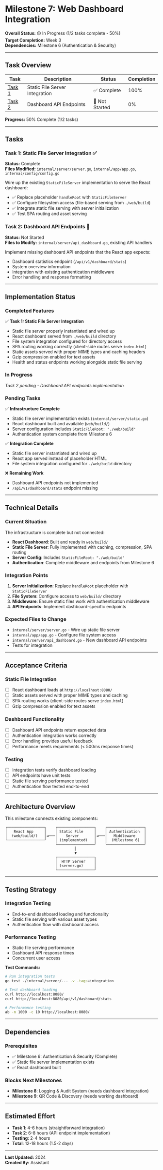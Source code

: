 # Milestone 7: Web Dashboard Integration

**Overall Status:** 🟡 In Progress (1/2 tasks complete - 50%)  
**Target Completion:** Week 3  
**Dependencies:** Milestone 6 (Authentication & Security)

---

## Task Overview

| Task | Description | Status | Completion |
|------|-------------|--------|------------|
| [Task 1](task1-static-file-integration.md) | Static File Server Integration | ✅ Complete | 100% |
| [Task 2](task2-dashboard-api-endpoints.md) | Dashboard API Endpoints | 🔴 Not Started | 0% |

**Progress:** 50% Complete (1/2 tasks)

---

## Tasks

### Task 1: Static File Server Integration ✅
**Status:** Complete  
**Files Modified:** `internal/server/server.go`, `internal/app/app.go`, `internal/config/config.go`

Wire up the existing `StaticFileServer` implementation to serve the React dashboard:
- ✅ Replace placeholder `handleRoot` with `StaticFileServer`
- ✅ Configure filesystem access (file-based serving from `./web/build`)
- ✅ Integrate static file serving with server initialization
- ✅ Test SPA routing and asset serving

### Task 2: Dashboard API Endpoints 🔴  
**Status:** Not Started  
**Files to Modify:** `internal/server/api_dashboard.go`, existing API handlers

Implement missing dashboard API endpoints that the React app expects:
- Dashboard statistics endpoint (`/api/v1/dashboard/stats`)
- System overview information
- Integration with existing authentication middleware
- Error handling and response formatting

---

## Implementation Status

### Completed Features
✅ **Task 1: Static File Server Integration**
- Static file server properly instantiated and wired up
- React dashboard served from `./web/build` directory
- File system integration configured for directory access
- SPA routing working correctly (client-side routes serve `index.html`)
- Static assets served with proper MIME types and caching headers
- Gzip compression enabled for text assets
- Health and status endpoints working alongside static file serving

### In Progress
_Task 2 pending - Dashboard API endpoints implementation_

### Pending Tasks
✅ **Infrastructure Complete**
- Static file server implementation exists (`internal/server/static.go`)
- React dashboard built and available (`web/build/`)
- Server configuration includes `StaticFileRoot: "./web/build"`
- Authentication system complete from Milestone 6

✅ **Integration Complete**
- Static file server instantiated and wired up
- React app served instead of placeholder HTML
- File system integration configured for `./web/build` directory

❌ **Remaining Work**
- Dashboard API endpoints not implemented
- `/api/v1/dashboard/stats` endpoint missing

---

## Technical Details

### Current Situation
The infrastructure is complete but not connected:
- **React Dashboard**: Built and ready in `web/build/`
- **Static File Server**: Fully implemented with caching, compression, SPA routing
- **Server Config**: Includes `StaticFileRoot: "./web/build"`
- **Authentication**: Complete middleware and endpoints from Milestone 6

### Integration Points
1. **Server Initialization**: Replace `handleRoot` placeholder with `StaticFileServer`
2. **File System**: Configure access to `web/build/` directory
3. **Middleware**: Ensure static files work with authentication middleware
4. **API Endpoints**: Implement dashboard-specific endpoints

### Expected Files to Change
- `internal/server/server.go` - Wire up static file server
- `internal/app/app.go` - Configure file system access
- `internal/server/api_dashboard.go` - New dashboard API endpoints
- Tests for integration

---

## Acceptance Criteria

### Static File Integration
- [ ] React dashboard loads at `http://localhost:8080/`
- [ ] Static assets served with proper MIME types and caching
- [ ] SPA routing works (client-side routes serve `index.html`)
- [ ] Gzip compression enabled for text assets

### Dashboard Functionality
- [ ] Dashboard API endpoints return expected data
- [ ] Authentication integration works correctly
- [ ] Error handling provides useful feedback
- [ ] Performance meets requirements (< 500ms response times)

### Testing
- [ ] Integration tests verify dashboard loading
- [ ] API endpoints have unit tests
- [ ] Static file serving performance tested
- [ ] Authentication flow tested end-to-end

---

## Architecture Overview

This milestone connects existing components:

```
┌─────────────────┐    ┌─────────────────┐    ┌─────────────────┐
│   React App     │    │ Static File     │    │ Authentication  │
│  (web/build/)   │◄───│    Server       │◄───│   Middleware    │
└─────────────────┘    │ (implemented)   │    │  (Milestone 6)  │
                       └─────────────────┘    └─────────────────┘
                                │
                                ▼
                       ┌─────────────────┐
                       │  HTTP Server    │
                       │ (server.go)     │
                       └─────────────────┘
```

---

## Testing Strategy

### Integration Testing
- End-to-end dashboard loading and functionality
- Static file serving with various asset types
- Authentication flow with dashboard access

### Performance Testing
- Static file serving performance
- Dashboard API response times
- Concurrent user access

**Test Commands:**
```bash
# Run integration tests
go test ./internal/server/... -v -tags=integration

# Test dashboard loading
curl http://localhost:8080/
curl http://localhost:8080/api/v1/dashboard/stats

# Performance testing
ab -n 1000 -c 10 http://localhost:8080/
```

---

## Dependencies

### Prerequisites
- ✅ Milestone 6: Authentication & Security (Complete)
- ✅ Static file server implementation exists
- ✅ React dashboard built

### Blocks Next Milestones
- **Milestone 8**: Logging & Audit System (needs dashboard integration)
- **Milestone 9**: QR Code & Discovery (needs working dashboard)

---

## Estimated Effort

- **Task 1**: 4-6 hours (straightforward integration)
- **Task 2**: 6-8 hours (API endpoint implementation)
- **Testing**: 2-4 hours
- **Total**: 12-18 hours (1.5-2 days)

---

**Last Updated:** 2024  
**Created By:** Assistant 